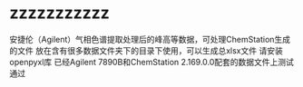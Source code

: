 # zzzzzzzzzzz
安捷伦（Agilent）气相色谱提取处理后的峰高等数据，可处理ChemStation生成的文件
放在含有很多数据文件夹下的目录下使用，可以生成总xlsx文件
请安装openpyxl库
已经Agilent 7890B和ChemStation 2.169.0.0配套的数据文件上测试通过

